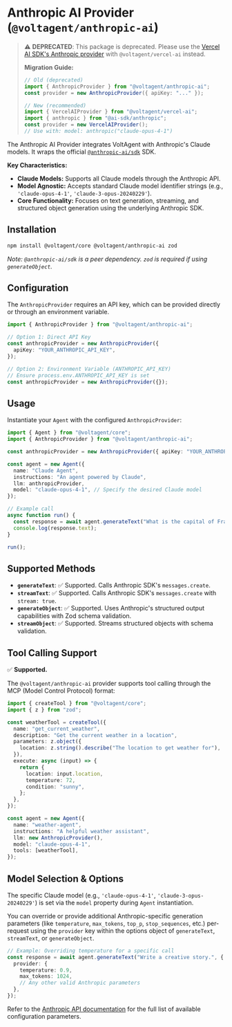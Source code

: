# Anthropic AI Provider (`@voltagent/anthropic-ai`)

> ⚠️ **DEPRECATED**: This package is deprecated. Please use the [Vercel AI SDK's Anthropic provider](https://ai-sdk.dev/providers/ai-sdk-providers/anthropic) with `@voltagent/vercel-ai` instead.
>
> **Migration Guide:**
>
> ```typescript
> // Old (deprecated)
> import { AnthropicProvider } from "@voltagent/anthropic-ai";
> const provider = new AnthropicProvider({ apiKey: "..." });
>
> // New (recommended)
> import { VercelAIProvider } from "@voltagent/vercel-ai";
> import { anthropic } from "@ai-sdk/anthropic";
> const provider = new VercelAIProvider();
> // Use with: model: anthropic("claude-opus-4-1")
> ```

The Anthropic AI Provider integrates VoltAgent with Anthropic's Claude models. It wraps the official [`@anthropic-ai/sdk`](https://github.com/anthropics/anthropic-sdk-typescript) SDK.

**Key Characteristics:**

- **Claude Models:** Supports all Claude models through the Anthropic API.
- **Model Agnostic:** Accepts standard Claude model identifier strings (e.g., `'claude-opus-4-1'`, `'claude-3-opus-20240229'`).
- **Core Functionality:** Focuses on text generation, streaming, and structured object generation using the underlying Anthropic SDK.

## Installation

```bash
npm install @voltagent/core @voltagent/anthropic-ai zod
```

_Note: `@anthropic-ai/sdk` is a peer dependency. `zod` is required if using `generateObject`._

## Configuration

The `AnthropicProvider` requires an API key, which can be provided directly or through an environment variable.

```typescript
import { AnthropicProvider } from "@voltagent/anthropic-ai";

// Option 1: Direct API Key
const anthropicProvider = new AnthropicProvider({
  apiKey: "YOUR_ANTHROPIC_API_KEY",
});

// Option 2: Environment Variable (ANTHROPIC_API_KEY)
// Ensure process.env.ANTHROPIC_API_KEY is set
const anthropicProvider = new AnthropicProvider({});
```

## Usage

Instantiate your `Agent` with the configured `AnthropicProvider`:

```typescript
import { Agent } from "@voltagent/core";
import { AnthropicProvider } from "@voltagent/anthropic-ai";

const anthropicProvider = new AnthropicProvider({ apiKey: "YOUR_ANTHROPIC_API_KEY" });

const agent = new Agent({
  name: "Claude Agent",
  instructions: "An agent powered by Claude",
  llm: anthropicProvider,
  model: "claude-opus-4-1", // Specify the desired Claude model
});

// Example call
async function run() {
  const response = await agent.generateText("What is the capital of France?");
  console.log(response.text);
}

run();
```

## Supported Methods

- **`generateText`**: ✅ Supported. Calls Anthropic SDK's `messages.create`.
- **`streamText`**: ✅ Supported. Calls Anthropic SDK's `messages.create` with `stream: true`.
- **`generateObject`**: ✅ Supported. Uses Anthropic's structured output capabilities with Zod schema validation.
- **`streamObject`**: ✅ Supported. Streams structured objects with schema validation.

## Tool Calling Support

✅ **Supported.**

The `@voltagent/anthropic-ai` provider supports tool calling through the MCP (Model Control Protocol) format:

```typescript
import { createTool } from "@voltagent/core";
import { z } from "zod";

const weatherTool = createTool({
  name: "get_current_weather",
  description: "Get the current weather in a location",
  parameters: z.object({
    location: z.string().describe("The location to get weather for"),
  }),
  execute: async (input) => {
    return {
      location: input.location,
      temperature: 72,
      condition: "sunny",
    };
  },
});

const agent = new Agent({
  name: "weather-agent",
  instructions: "A helpful weather assistant",
  llm: new AnthropicProvider(),
  model: "claude-opus-4-1",
  tools: [weatherTool],
});
```

## Model Selection & Options

The specific Claude model (e.g., `'claude-opus-4-1'`, `'claude-3-opus-20240229'`) is set via the `model` property during `Agent` instantiation.

You can override or provide additional Anthropic-specific generation parameters (like `temperature`, `max_tokens`, `top_p`, `stop_sequences`, etc.) per-request using the `provider` key within the options object of `generateText`, `streamText`, or `generateObject`.

```typescript
// Example: Overriding temperature for a specific call
const response = await agent.generateText("Write a creative story.", {
  provider: {
    temperature: 0.9,
    max_tokens: 1024,
    // Any other valid Anthropic parameters
  },
});
```

Refer to the [Anthropic API documentation](https://docs.anthropic.com/claude/reference/messages_post) for the full list of available configuration parameters.
